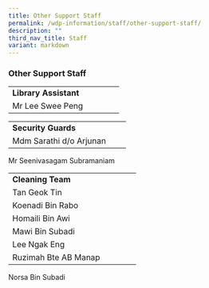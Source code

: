 ```yaml
---
title: Other Support Staff
permalink: /wdp-information/staff/other-support-staff/
description: ""
third_nav_title: Staff
variant: markdown
---
```

### **Other Support Staff**

|  | |  |  | |
|---|---|---|---|---|
| **Library Assistant** | 
Mr Lee Swee Peng |

|  | |  |  
|---|---|---|
| **Security Guards** | 
Mdm Sarathi d/o Arjunan |
Mr Seenivasagam Subramaniam

|  | |  |  | |
|---|---|---|---|---|
| **Cleaning Team** | 
Tan Geok Tin |
Koenadi Bin Rabo |
Homaili Bin Awi |
Mawi Bin Subadi|
Lee Ngak Eng |
Ruzimah Bte AB Manap|
Norsa Bin Subadi